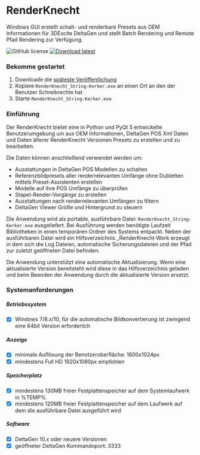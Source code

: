 # RenderKnecht
Windows GUI erstellt schalt- und renderbare Presets aus OEM Informationen für 3DExcite DeltaGen und stellt Batch Rendering und Remote Pfad Rendering zur Verfügung.

![GitHub license](https://img.shields.io/badge/license-GPL--3.0-blue.svg) [![Download latest](https://img.shields.io/badge/download-latest-green.svg)](https://github.com/tappi287/RenderKnecht/blob/master/dist/RenderKnecht_String-Kerker.exe)

### Bekomme gestartet
 1. Downloade die [späteste Veröffentlichung](https://github.com/tappi287/RenderKnecht/blob/master/dist/RenderKnecht_String-Kerker.exe)
 2. Kopiere ``RenderKnecht_String-Kerker.exe`` an einen Ort an den der Benutzer Schreibrechte hat
 3. Starte ``RenderKnecht_String-Kerker.exe``
### Einführung
Der RenderKnecht bietet eine in Python und PyQt 5 entwickelte Benutzerumgebung um aus OEM Informationen, DeltaGen POS Xml Daten und Daten älterer RenderKnecht Versionen Presets zu erstellen und zu bearbeiten.

Die Daten können anschließend verwendet werden um:
-   Ausstattungen in DeltaGen POS Modellen zu schalten
-   Referenzbildpresets aller renderrelevanten Umfänge ohne Dubletten mittels Preset-Assistenten erstellen
-   Modelle auf ihre POS Umfänge zu überprüfen
-   Stapel-Render-Vorgänge zu erstellen
-   Ausstattungen nach renderrelevanten Umfängen zu filtern
-   DeltaGen Viewer Größe und Hintergrund zu steuern

Die Anwendung wird als portable, ausführbare Datei: ``RenderKnecht_String-Kerker.exe``  ausgeliefert. Bei Ausführung werden benötigte Laufzeit Bibliotheken in einen temporären Ordner des Systems entpackt. Neben der ausführbaren Datei wird ein Hilfsverzeichnis _RenderKnecht-Work erzeugt in dem sich die Log Dateien, automatische Sicherungsdateien und der Pfad zur zuletzt geöffneten Datei befinden.

Die Anwendung unterstützt eine automatische Aktualisierung. Wenn eine aktualisierte Version bereitsteht wird diese in das Hilfsverzeichnis geladen und beim Beenden der Anwendung durch die aktualisierte Version ersetzt.

### Systemanforderungen
##### Betriebssystem
 - [x] Windows 7/8.x/10, für die automatische Bildkonvertierung ist zwingend eine 64bit Version erforderlich

##### Anzeige
 - [x] minimale Auflösung der Benotzeroberfläche: 1600x1024px
 - [x] mindestens Full HD 1920x1080px empfohlen

##### Speicherplatz
- [x] mindestens 130MB freier Festplattenspeicher auf dem Systemlaufwerk in %TEMP%
- [x] mindestens 120MB freier Festplattenspeicher auf dem Laufwerk auf dem die ausführbare Datei ausgeführt wird

##### Software
 - [x] DeltaGen 10.x oder neuere Versionen
 - [x] geöffneter DeltaGen Kommandoport: 3333
